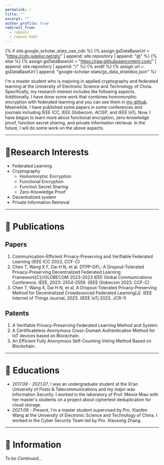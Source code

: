 ```yaml
---
permalink: /
title: ""
excerpt: ""
author_profile: true
redirect_from: 
  - /about/
  - /about.html
---
```


{% if site.google_scholar_stats_use_cdn %}
{% assign gsDataBaseUrl = "https://cdn.jsdelivr.net/gh/" | append: site.repository | append: "@" %}
{% else %}
{% assign gsDataBaseUrl = "https://raw.githubusercontent.com/" | append: site.repository | append: "/" %}
{% endif %}
{% assign url = gsDataBaseUrl | append: "google-scholar-stats/gs_data_shieldsio.json" %}

<span class='anchor' id='about-me'></span>

I'm a master student who is majoring in applied cryptography and federated learning at the University of Electronic Science and Technology of China. Specifically, my research interest includes the following aspects. Additionally, I have done some work that combines homomorphic encryption with federated learning and you can see them in <a href='https://github.com/Vageous'>my github</a>. Meanwhile, I have published some papers in some conferences and journals including IEEE ICC, IEEE Globecom, ACISP, and IEEE IoTj. Now, I have begun to learn more about functional encryption, zero-knowledge proof, function secret sharing, and private information retrieval. In the future, I will do some work on the above aspects.

---
# 🔭Research Interests
- Federated Learning
- Cryptography
  - Homomorphic Encryption
  - Functional Encryption
  - Function Secret Sharing
  - Zero-Knowledge Proof
- Decentralized system
- Private Information Retrieval
  
---

# 📝 Publications 
## Papers
1. Communication-Efficient Privacy-Preserving and Verifiable Federated Learning (IEEE ICC 2023, CCF-C)
2. Chen T, Wang X F, Dai H N, et al. DTPP-DFL: A Dropout-Tolerated Privacy-Preserving Decentralized Federated Learning Framework[C]//GLOBECOM 2023-2023 IEEE Global Communications Conference. IEEE, 2023: 2554-2559. (IEEE Globecom 2023, CCF-C)
3. Chen T, Wang X, Dai H N, et al. A Dropout-Tolerated Privacy-Preserving Method for Decentralized Crowdsourced Federated Learning[J]. IEEE Internet of Things Journal, 2023. (IEEE IoTj 2023, JCR-1)

## Patents
1. A Verifiable Privacy-Preserving Federated Learning Method and System.
2. A Certificateless Anonymous Cross-Domain Authentication Method for IoT devices based on Blockchain.
3. An Efficient Fully Anonymous Self-Counting Voting Method Based on Blockchain.

---
# 📖 Educations
- *2017.09 - 2021.07*, I was an undergraduate student at the Xi’an University of Posts & Telecommunications and my major was Information Security. I worked in the laboratory of Prof. Meixia Miao with her master's students on a project about ciphertext deduplication for cloud storage.
- *2021.09 - Present*, I'm a master student supervised by Pro. Xiaofen Wang at the University of Electronic Science and Technology of China. I worked in the Cyber Security Team led by Pro. Xiaosong Zhang.

---
# 💬 Information
*To be Continued...*
